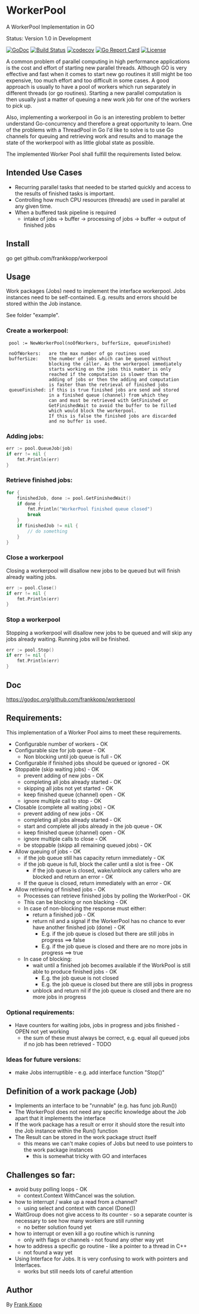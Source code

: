 # WorkerPool
A WorkerPool Implementation in GO

Status: Version 1.0 in Development

[![GoDoc](https://godoc.org/github.com/frankkopp/workerpool?status.svg)](https://godoc.org/github.com/frankkopp/workerpool)
[![Build Status](https://travis-ci.org/frankkopp/WorkerPool.svg?branch=master)](https://travis-ci.org/frankkopp/WorkerPool)
[![codecov](https://codecov.io/gh/frankkopp/WorkerPool/branch/master/graph/badge.svg)](https://codecov.io/gh/frankkopp/WorkerPool)
[![Go Report Card](https://goreportcard.com/badge/github.com/frankkopp/WorkerPool)](https://goreportcard.com/report/github.com/frankkopp/WorkerPool)
[![License](https://img.shields.io/badge/License-MIT-blue.svg)](https://github.com/frankkopp/WorkerPool/blob/master/LICENSE)

A common problem of parallel computing in high performance applications is the cost and effort of starting new parallel threads.
Although GO is very effective and fast when it comes to start new go routines it still might be too expensive, too much effort 
and too difficult in some cases. A good approach is usually to have a pool of workers which run separately in different threads 
(or go routines). Starting a new parallel computation is then usually just a matter of queuing a new work job for one of the 
workers to pick up. 

Also, implementing a workerpool in Go is an interesting problem to better understand Go-concurrency and therefore a great 
opportunity to learn. One of the problems with a ThreadPool in Go I'd like to solve is to use Go channels for queuing and 
retrieving work and results and to manage the state of the workerpool with as little global state as possible. 

The implemented Worker Pool shall fulfill the requirements listed below.

## Intended Use Cases
* Recurring parallel tasks that needed to be started quickly and access to the results of finished tasks is important.
* Controlling how much CPU resources (threads) are used in parallel at any given time. 
* When a buffered task pipeline is required 
    * intake of jobs -> buffer -> processing of jobs -> buffer -> output of finished jobs

## Install
go get github.com/frankkopp/workerpool

## Usage
Work packages (Jobs) need to implement the interface workerpool. Jobs instances need to be self-contained. E.g.
results and errors should be stored within the Job instance.

See folder "example". 

### Create a workerpool:
```
 pool := NewWorkerPool(noOfWorkers, bufferSize, queueFinished)

 noOfWorkers:   are the max number of go routines used
 bufferSize:    the number of jobs which can be queued without
                blocking the caller. As the workerpool immediately
                starts working on the jobs this number is only
                reached if the computation is slower than the 
                adding of jobs or then the adding and computation 
                is faster than the retrieval of finished jobs
 queueFinished: if this is true finished jobs are send and stored 
                in a finished queue (channel) from which they 
                can and must be retrieved with GetFinished or 
                GetFinishedWait to avoid the buffer to be filled
                which would block the workerpool.
                If this is false the finished jobs are discarded
                and no buffer is used.
```
### Adding jobs:
```go
err := pool.QueueJob(job)
if err != nil {
    fmt.Println(err)
}
```
### Retrieve finished jobs:
```go
for {
    finishedJob, done := pool.GetFinishedWait()
    if done {
        fmt.Println("WorkerPool finished queue closed")
        break
    }
    if finishedJob != nil {
        // do something
    }
}
```
### Close a workerpool 
Closing a workerpool will disallow new jobs to be queued but will finish already waiting jobs. 
```go
err := pool.Close()
if err != nil {
    fmt.Println(err)
}
```
### Stop a workerpool
Stopping a workerpool will disallow new jobs to be queued and will skip any jobs already waiting. 
Running jobs will be finished.  
```go
err := pool.Stop()
if err != nil {
    fmt.Println(err)
}
```
## Doc
https://godoc.org/github.com/frankkopp/workerpool

## Requirements:
This implementation of a Worker Pool aims to meet these requirements.

* Configurable number of workers - OK
* Configurable size for job queue - OK
    * Non blocking until job queue is full - OK
* Configurable if finished jobs should be queued or ignored - OK
* Stoppable (skip waiting jobs) - OK
    * prevent adding of new jobs - OK
    * completing all jobs already started - OK
    * skipping all jobs not yet started - OK
    * keep finished queue (channel) open  - OK
    * ignore multiple call to stop - OK
* Closable (complete all waiting jobs) - OK
    * prevent adding of new jobs - OK
    * completing all jobs already started - OK
    * start and complete all jobs already in the job queue - OK
    * keep finished queue (channel) open - OK
    * ignore multiple calls to close - OK
    * be stoppable (skipp all remaining queued jobs) - OK
* Allow queuing of jobs - OK
    * if the job queue still has capacity return immediately - OK
    * if the job queue is full, block the caller until a slot is free - OK
        * if the job queue is closed, wake/unblock any callers who are blocked and return an error - OK
    * If the queue is closed, return immediately with an error - OK
* Allow retrieving of finished jobs - OK
    * Processes can retrieve finished jobs by polling the WorkerPool - OK
    * This can be blocking or non blacking - OK
    * In case of non-blocking the response must either:
        * return a finished job - OK
        * return nil and a signal if the WorkerPool has no chance to ever have another finished job (done) - OK
            * E.g. if the job queue is closed but there are still jobs in progress ==> false
            * E.g. if the job queue is closed and there are no more jobs in progress ==> true
    * In case of blocking:
        * wait until a finished job becomes available if the WorkPool is still able to produce finished jobs - OK
            * E.g. the job queue is not closed
            * E.g. the job queue is closed but there are still jobs in progress
        * unblock and return nil if the job queue is closed and there are no more jobs in progress

### Optional requirements:
* Have counters for waiting jobs, jobs in progress and jobs finished - OPEN not yet working
    * the sum of these must always be correct, e.g. equal all queued jobs if no job has been retrieved - TODO

### Ideas for future versions:
* make Jobs interruptible - e.g. add interface function "Stop()"  

## Definition of a work package (Job)
* Implements an interface to be "runnable" (e.g. has func job.Run())
* The WorkerPool does not need any specific knowledge about the Job apart that it implements the interface
* If the work package has a result or error it should store the result into the Job instance within the Run() function
* The Result can be stored in the work package struct itself
    * this means we can't make copies of Jobs but need to use pointers to the work package instances
        * this is somewhat tricky with GO and interfaces

## Challenges so far:
* avoid busy polling loops - OK 
    * context.Context WithCancel was the solution.
* how to interrupt / wake up a read from a channel?
    * using select and context with cancel (Done()) 
* WaitGroup does not give access to its counter - so a separate counter is necessary to see how many workers are still running
    * no better solution found yet
* how to interrupt or even kill a go routine which is running
    * only with flags or channels - not found any other way yet
* how to address a specific go routine - like a pointer to a thread in C++
    * not found a way yet 
* Using Interface for Jobs. It is very confusing to work with pointers and Interfaces.
    * works but still needs lots of careful attention  
    
## Author
By [Frank Kopp](https://github.com/frankkopp) 


  
